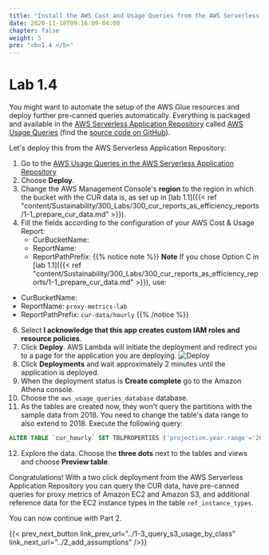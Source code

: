 ```yaml
---
title: "Install the AWS Cost and Usage Queries from the AWS Serverless Application Repository"
date: 2020-11-18T09:16:09-04:00
chapter: false
weight: 5
pre: "<b>1.4 </b>"
---
```


# Lab 1.4

You might want to automate the setup of the AWS Glue resources and deploy further pre-canned queries automatically. Everything is packaged and available in the [AWS Serverless Application Repository](https://aws.amazon.com/serverless/serverlessrepo/) called [AWS Usage Queries](https://serverlessrepo.aws.amazon.com/applications/arn:aws:serverlessrepo:us-east-1:387304072572:applications~aws-usage-queries) (find the [source code on GitHub](https://github.com/aws-samples/aws-usage-queries)).

Let's deploy this from the AWS Serverless Application Repository:

1. Go to the [AWS Usage Queries in the AWS Serverless Application Repository](https://serverlessrepo.aws.amazon.com/applications/arn:aws:serverlessrepo:us-east-1:387304072572:applications~aws-usage-queries)
2. Choose **Deploy**.
3. Change the AWS Management Console's **region** to the region in which the bucket with the CUR data is, as set up in [lab 1.1]({{< ref "content/Sustainability/300_Labs/300_cur_reports_as_efficiency_reports/1-1_prepare_cur_data.md" >}}).
4. Fill the fields according to the configuration of your AWS Cost & Usage Report:
    * CurBucketName: <see Bucket>
    * ReportName: <see Report name>
    * ReportPathPrefix: <see Report path Prefix>
{{% notice note %}}
**Note** If you chose Option C in [lab 1.1]({{< ref "content/Sustainability/300_Labs/300_cur_reports_as_efficiency_reports/1-1_prepare_cur_data.md" >}}), use:
  * CurBucketName: <Bucket>
  * ReportName: `proxy-metrics-lab`
  * ReportPathPrefix: `cur-data/hourly`
{{% /notice %}}
6. Select **I acknowledge that this app creates custom IAM roles and resource policies**.
7. Click **Deploy**. AWS Lambda will initiate the deployment and redirect you to a page for the application you are deploying.
![Deploy](/Sustainability/300_cur_reports_as_efficiency_reports/lab1-4/images/deploy-sar.png)
8. Click **Deployments** and wait approximately 2 minutes until the application is deployed.
9. When the deployment status is **Create complete** go to the Amazon Athena console.
10. Choose the `aws_usage_queries_database` database.
11. As the tables are created now, they won't query the partitions with the sample data from 2018. You need to change the table's data range to also extend to 2018. Execute the following query:
```sql
ALTER TABLE `cur_hourly` SET TBLPROPERTIES ('projection.year.range'='2018,2022')
```
12. Explore the data. Choose the **three dots** next to the tables and views and choose **Preview table**.

Congratulations! With a two click deployment from the AWS Serverless Application Repository you can query the CUR data, have pre-canned queries for proxy metrics of Amazon EC2 and Amazon S3, and additional reference data for the EC2 instance types in the table `ref_instance_types`.

You can now continue with Part 2.

{{< prev_next_button link_prev_url="../1-3_query_s3_usage_by_class" link_next_url="../2_add_assumptions" />}}
